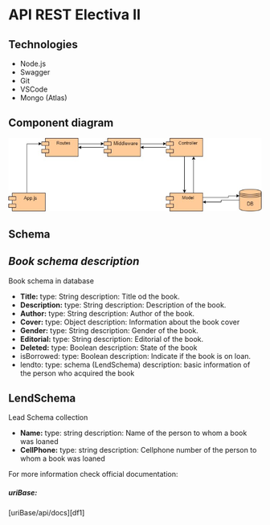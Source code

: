 # API REST Electiva II
## Technologies
- Node.js
- Swagger
- Git
- VSCode
- Mongo (Atlas)

## Component diagram
![Alt text](Diagram.jpg "Component diagrma")

## Schema
## _Book schema description_
Book schema in database
- **Title:**
 type: String
 description: Title od the book.
- **Description:**
type: String
description: Description of the book.
- **Author:**
type: String
description: Author of the book.
- **Cover:**
type: Object
description: Information about the book cover
- **Gender:**
type: String
description: Gender of the book.
- **Editorial:**
type: String
description: Editorial of the book.
- **Deleted:**
type: Boolean
description: State of the book 
- isBorrowed:
type: Boolean
description: Indicate if the book is on loan.
- lendto:
type: schema (LendSchema)
description: basic information of the person who acquired the book

## LendSchema
Lead Schema collection
- **Name:** 
type: string
description: Name of the person to whom a book was loaned
- **CellPhone:**
type: string
description: Cellphone number of the person to whom a book was loaned

For more information check official documentation: 
##### uriBase:
[uriBase/api/docs][df1]
